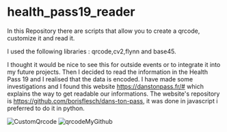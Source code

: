 # health_pass19_reader



In this Repository there are scripts that allow you to create a qrcode, customize it and read it. 

I used the following libraries : qrcode,cv2,flynn and base45.

I thought it would be nice to see this for outside events or to integrate it into my future projects.
Then I decided to read the information in the Health Pass 19 and I realised that the data is encoded. 
I have made some investigations and I found this website https://danstonpass.fr/# which explains the way to get readable our informations.
The website's repository is https://github.com/borisflesch/dans-ton-pass, it was done in javascript i preferred to do it in python.


![CustomQrcode](https://user-images.githubusercontent.com/83420479/147009731-a9a6d182-0dc8-426b-b13c-b86043db1069.png)
![qrcodeMyGithub](https://user-images.githubusercontent.com/83420479/147009733-25c298b4-bb51-49b4-8fc0-8043c2f1fd33.png)


